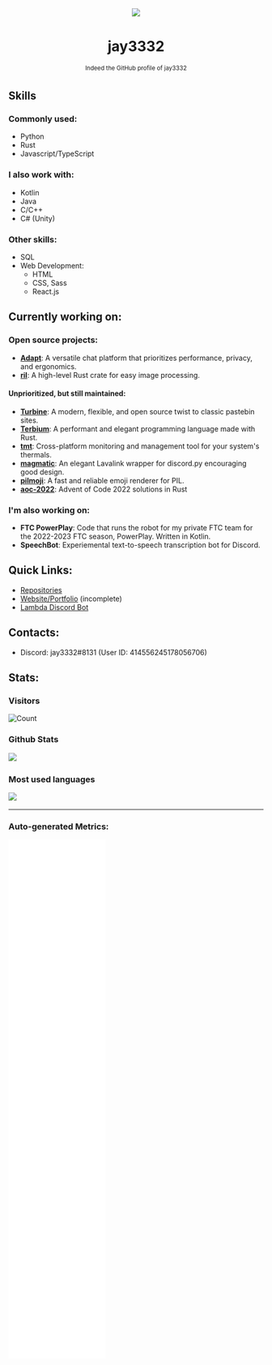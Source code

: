 <div align='center'><img
	src='https://cdn.lambdabot.cf/uploads/jay3332_avatar2.png' height=100>
<h1 align='center'>
	 jay3332
</h1>
<p><sup>Indeed the GitHub profile of jay3332</sup></p>
</div>

## Skills

### Commonly used:
- Python
- Rust
- Javascript/TypeScript

### I also work with:
- Kotlin
- Java
- C/C++
- C# (Unity)

### Other skills:
- SQL
- Web Development:
	- HTML
	- CSS, Sass
	- React.js

## Currently working on:

### Open source projects:

- **[Adapt](https://github.com/jay3332/AdaptChat)**: A versatile chat platform that prioritizes performance, privacy, and ergonomics.
- **[ril](https://github.com/jay3332/ril)**: A high-level Rust crate for easy image processing.

#### Unprioritized, but still maintained:
- **[Turbine](https://github.com/jay3332/Turbine)**: A modern, flexible, and open source twist to classic pastebin sites.
- **[Terbium](https://github.com/TerbiumLang/Terbium)**: A performant and elegant programming language made with Rust.
- **[tmt](https://github.com/jay3332/tmt)**: Cross-platform monitoring and management tool for your system's thermals.
- **[magmatic](https://github.com/jay3332/magmatic)**: An elegant Lavalink wrapper for discord.py encouraging good design.
- **[pilmoji](https://github.com/jay3332/pilmoji)**: A fast and reliable emoji renderer for PIL.
- **[aoc-2022](https://github.com/jay3332/aoc-2022)**: Advent of Code 2022 solutions in Rust

### I'm also working on:

- **FTC PowerPlay**: Code that runs the robot for my private FTC team for the 2022-2023 FTC season, PowerPlay. Written in Kotlin.
- **SpeechBot**: Experiemental text-to-speech transcription bot for Discord.

## Quick Links:
- [Repositories](https://github.com/jay3332?tab=repositories)
- [Website/Portfolio](https://jay3332.pages.dev) (incomplete)
- [Lambda Discord Bot](https://lambdabot.cf)

## Contacts:
- Discord: jay3332#8131 (User ID: 414556245178056706)

## Stats:

### Visitors
![Count](https://profile-counter.glitch.me/jay3332/count.svg)

</span>

<span float="center" height=200>
  <h3>Github Stats</h3>
<img src="https://github-readme-stats.vercel.app/api?username=jay3332&show_icons=true&count_private=true&title_color=d1eaff&text_color=f2f9ff&icon_color=a3b9cc&bg_color=6e7e91" float="left" />
  <h3>Most used languages</h3>
<img src="https://github-readme-stats.vercel.app/api/top-langs?username=jay3332&show_icons=true&title_color=d1eaff&text_color=f2f9ff&icon_color=a3b9cc&bg_color=475159" float="right" />
</span>

---

### Auto-generated Metrics:
![Metrics](https://github.com/jay3332/jay3332/blob/main/github-metrics.svg)
